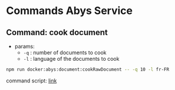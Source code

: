 # Commands Abys Service

## Command: cook document

- params:
  - `-q` : number of documents to cook
  - `-l` : language of the documents to cook

```bash
npm run docker:abys:document:cookRawDocument -- -q 10 -l fr-FR
```

command script: [link](../../../services/abys/interfaces/commands/cookRawDocument.ts)
